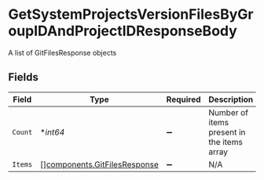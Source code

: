 # GetSystemProjectsVersionFilesByGroupIDAndProjectIDResponseBody

A list of GitFilesResponse objects


## Fields

| Field                                                                        | Type                                                                         | Required                                                                     | Description                                                                  |
| ---------------------------------------------------------------------------- | ---------------------------------------------------------------------------- | ---------------------------------------------------------------------------- | ---------------------------------------------------------------------------- |
| `Count`                                                                      | **int64*                                                                     | :heavy_minus_sign:                                                           | Number of items present in the items array                                   |
| `Items`                                                                      | [][components.GitFilesResponse](../../models/components/gitfilesresponse.md) | :heavy_minus_sign:                                                           | N/A                                                                          |